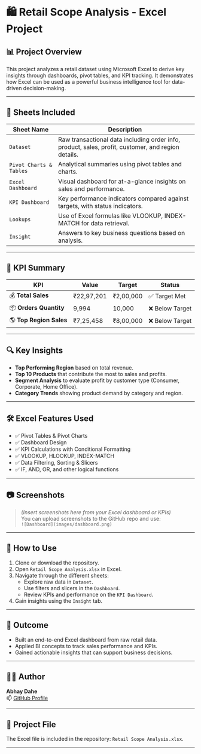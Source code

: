 # 🛍️ Retail Scope Analysis - Excel Project

## 📊 Project Overview

This project analyzes a retail dataset using Microsoft Excel to derive key insights through dashboards, pivot tables, and KPI tracking. It demonstrates how Excel can be used as a powerful business intelligence tool for data-driven decision-making.

---

## 📁 Sheets Included

| Sheet Name              | Description |
|-------------------------|-------------|
| `Dataset`               | Raw transactional data including order info, product, sales, profit, customer, and region details. |
| `Pivot Charts & Tables` | Analytical summaries using pivot tables and charts. |
| `Excel Dashboard`       | Visual dashboard for at-a-glance insights on sales and performance. |
| `KPI Dashboard`         | Key performance indicators compared against targets, with status indicators. |
| `Lookups`               | Use of Excel formulas like VLOOKUP, INDEX-MATCH for data retrieval. |
| `Insight`               | Answers to key business questions based on analysis. |

---

## 🎯 KPI Summary

| KPI               | Value        | Target     | Status         |
|------------------|--------------|------------|----------------|
| 💰 **Total Sales**      | ₹22,97,201   | ₹2,00,000  | ✅ Target Met   |
| 📦 **Orders Quantity**  | 9,994        | 10,000     | ❌ Below Target |
| 🌎 **Top Region Sales** | ₹7,25,458    | ₹8,00,000  | ❌ Below Target |

---

## 🔍 Key Insights

- **Top Performing Region** based on total revenue.
- **Top 10 Products** that contribute the most to sales and profits.
- **Segment Analysis** to evaluate profit by customer type (Consumer, Corporate, Home Office).
- **Category Trends** showing product demand by category and region.

---

## 🛠️ Excel Features Used

- ✅ Pivot Tables & Pivot Charts  
- ✅ Dashboard Design  
- ✅ KPI Calculations with Conditional Formatting  
- ✅ VLOOKUP, HLOOKUP, INDEX-MATCH  
- ✅ Data Filtering, Sorting & Slicers  
- ✅ IF, AND, OR, and other logical functions  

---

## 📷 Screenshots

> *(Insert screenshots here from your Excel dashboard or KPIs)*  
> You can upload screenshots to the GitHub repo and use:  
> `![Dashboard](images/dashboard.png)`  

---

## 🚀 How to Use

1. Clone or download the repository.
2. Open `Retail Scope Analysis.xlsx` in Excel.
3. Navigate through the different sheets:
   - Explore raw data in `Dataset`.
   - Use filters and slicers in the `Dashboard`.
   - Review KPIs and performance on the `KPI Dashboard`.
4. Gain insights using the `Insight` tab.

---

## 📌 Outcome

- Built an end-to-end Excel dashboard from raw retail data.
- Applied BI concepts to track sales performance and KPIs.
- Gained actionable insights that can support business decisions.

---

## 👨‍💻 Author

**Abhay Dahe**  
📫 [GitHub Profile](https://github.com/Abhaydahe)

---

## 📎 Project File

The Excel file is included in the repository: `Retail Scope Analysis.xlsx`.

---


